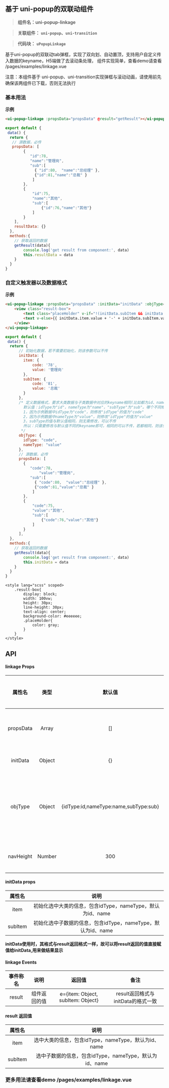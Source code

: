 
## 基于 uni-popup的双联动组件
> **组件名：uni-popup-linkage**

> **关联组件： `uni-popup`、`uni-transition`**

> **代码块： `uPopupLinkage`**

基于uni-popup的双联动tab弹框，实现了双向划、自动置顶，支持用户自定义传入数据的keyname，H5端做了去滚动条处理，
组件实现简单，查看demo请查看 /pages/examples/linkage.vue

注意：本组件基于 uni-popup、uni-transition实现弹框与滚动动画，请使用前先确保该两组件已下载，否则无法执行

### 基本用法

**示例**

```html
<ui-popup-linkage :propsData="propsData" @result="getResult"></ui-popup-linkage>
```

```javascript
export default {
 data() {
  return {
   // 源数据，必传
   propsData: [ 
        {			
           "id":78,
           "name":"管理岗",
           "sub":[
             { "id":80,  "name":"总经理" },
             {"id":81,"name":"总裁" }
		    ]
		},
        {
            "id":75,
            "name":"其他",
            "sub":[
                {"id":76,"name":"其他"}
            ]
		}
	],
    resultData: {}
  },
  methods:{
    // 获取返回的数据
    getResult(data){
        console.log('get result from component:', data)
		this.resultData = data
	}
  }
}

```

### 自定义触发器以及数据格式 

**示例**

```html
<ui-popup-linkage :propsData="propsData" :initData="initData" :objType="objType" navHeight="400" @result="getResult">
	<view class="result-box">
		<text class="placeHolder" v-if="!(initData.subItem && initData.subItem.value)">请选择</text>
		<text v-else>{{ initData.item.value + '-' + initData.subItem.value }}</text>
	</view>
</ui-popup-linkage>
```

```javascript
export default {
 data() {
  return {
	  // 初始化数据，若不需要初始化，则该参数可以不传
	  initData: {
	  	item: {
	  		code: '78',
	  		value: '管理岗'
	  	},
	  	subItem: {
	  		code: '81',
	  		value: '总裁'
	  	}
	  },
	  /* 定义数据格式，要求大类数据与子类数据中对应的keyname相同(比如都为id、name或者都为code、value)。
	  	默认值：idType为"id"，nameType为"name"，"subType"为"sub"。哪个不同修改哪个，如下：
	  	1，因为示例数据中idType为"code"，则修改"idType"的值为"code"
	  	2，因为示例数据中nameType为"value"，则修改"idType"的值为"value"
	  	3，subType的值与默认值相同，则无需修改，可以不传
	  	所以：只需要修改与默认值不同的keyname即可，相同的可以不传，若都相同，则该参数可以不传
	   */
	  objType: {
	  	idType: "code",
	  	nameType: "value"
	  },
	  // 源数据，必传
	  propsData: [ 
	  	{			
	  	   "code":78,
			   "value":"管理岗",
	  	   "sub":[
	  		 { "code":80,  "value":"总经理" },
	  		 {"code":81,"value":"总裁" }
	  		]
	  	},
	  	{
	  		"code":75,
	  		"value":"其他",
	  		"sub":[
	  			{"code":76,"value":"其他"}
	  		]
	  	}
	  ],
  },
  methods:{
    // 获取返回的数据
    getResult(data){
        console.log('get result from component:', data)
		this.initData = data
	}
  }
}
```


```style
<style lang="scss" scoped>
	.result-box{
		display: block;
		width: 100vw;
		height: 30px;
		line-height: 30px;
		text-align: center;
		background-color: #eeeeee;
		.placeHolder{
			color: gray;
		}
	}
</style>
```

## API

#### linkage Props 

|属性名|类型|默认值|是否必传|说明|
|:-:|:-:|:-:|:-:|:-:|
|propsData|Array|[]|是|源数据，大类与子类必须具备相同的id、name|
|initData|Object|{}|否|需要定义默认选中项时传值|
|objType|Object|{idType:id,nameType:name,subType:sub}|否|当propsData中对应的keyname（id、name、sub）与默认值不同时传值|
|navHeight|Number|300|否|当需要改变展示区高度时传值|

#### initData props
|属性名|说明|
|:-:| :-:|
|item|初始化选中大类的信息，包含idType，nameType，默认为id、name	|
|subItem|初始化选中子数据的信息，包含idType，nameType，默认为id、name|

**initData使用时，其格式与result返回格式一样，故可以将result返回的值直接赋值给initData,用来做结果显示**

#### linkage Events

|事件称名|说明|返回值|备注|
|:-:|:-:|:-:|:-:|
|result|组件返回的值|e={item: Object, subItem: Object}|result返回格式与initData的格式一致  |

#### result 返回值

|属性名|说明|
|:-:| :-:|
|item|选中大类的信息，包含idType，nameType，默认为id、name|
|subItem|选中子数据的信息，包含idType，nameType，默认为id、name|

### 更多用法请查看demo /pages/examples/linkage.vue